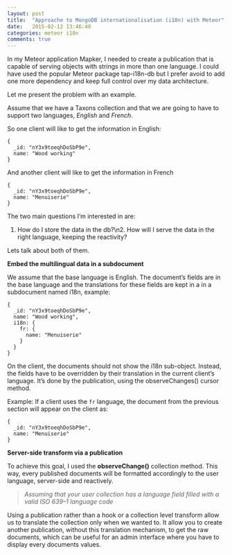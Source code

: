 ```yaml
---
layout: post
title:  "Approache to MongoDB internationalisation (i18n) with Meteor"
date:   2015-02-12 13:46:40
categories: meteor i18n
comments: true
---
```

In my Meteor application Mapker, I needed to create a publication that is capable of serving objects with strings in more than one language.
I could have used the popular Meteor package tap-i18n-db but I prefer avoid to add one more dependency and keep full control over my data architecture.

Let me present the problem with an example.

Assume that we have a Taxons collection and that we are going to have to support two languages, _English_ and _French_.

So one client will like to get the information in English:

```other
{
  _id: "nY3x9toeqhDoSbP9e",
  name: "Wood working"
}
```

And another client will like to get the information in French

```other
{
  _id: "nY3x9toeqhDoSbP9e",
  name: "Menuiserie"
}
```

The two main questions I’m interested in are:

1. How do I store the data in the db?\n2. How will I serve the data in the right language, keeping the reactivity?

Lets talk about both of them.

**Embed the multilingual data in a subdocument**

We assume that the base language is English. The document’s fields are in the base language and the translations for these fields are kept in a in a subdocument named i18n, example:

```other
{
  _id: "nY3x9toeqhDoSbP9e",
  name: "Wood working",
  i18n: {
    fr: {
      name: "Menuiserie"
    }
  }
}
```

On the client, the documents should not show the i18n sub-object. Instead, the fields have to be overridden by their translation in the current client’s language. It’s done by the publication, using the observeChanges() cursor method.

Example: If a client uses the `fr` language, the document from the previous section will appear on the client as:

```other
{
  _id: "nY3x9toeqhDoSbP9e",
  name: "Menuiserie"
}
```

**Server-side transform via a publication**

To achieve this goal, I used the **observeChange()** collection method. This way, every published documents will be formatted accordingly to the user language, server-side and reactively.

> _Assuming that your user collection has a language field filled with a valid ISO 639–1 language code_

<script src="https://gist.github.com/pmary/547f9c99903f448dfc4320a388062354.js">
</script>

Using a publication rather than a hook or a collection level transform allow us to translate the collection only when we wanted to. It allow you to create another publication, without this translation mechanism, to get the raw documents, which can be useful for an admin interface where you have to display every documents values.
